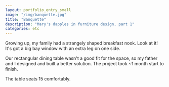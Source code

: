```yaml
---
layout: portfolio_entry_small
image: "/img/banquette.jpg"
title: "Banquette"
description: "Mary's dapples in furniture design, part 1"
categories: etc
---
```


Growing up, my family had a strangely shaped breakfast
nook. Look at it! It's got a big bay window with an extra leg on one side.

Our rectangular dining table wasn't a good fit for the space, so my father and I
designed and built a better solution. The project took ~1 month start to finish.

The table seats 15 comfortably.
